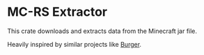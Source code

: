 # MC-RS Extractor

This crate downloads and extracts data from the Minecraft jar file.

Heavily inspired by similar projects like [Burger](https://github.com/Pokechu22/Burger).
